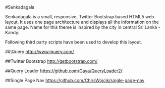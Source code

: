 #Senkadagala


Senkadagala is a small, responsive, Twitter Bootstrap based HTML5 web layout. It uses one page architecture and displays all the information on the same page. Name for this theme is inspired by the city in central Sri Lanka - Kandy.



Following third party scripts have been used to develop this layout.

##jQuery
http://www.jquery.com/

##Twitter Bootstrap
http://getbootstrap.com/

##Query Loader
https://github.com/Gaya/QueryLoader2/

##Single Page Nav
https://github.com/ChrisWojcik/single-page-nav
